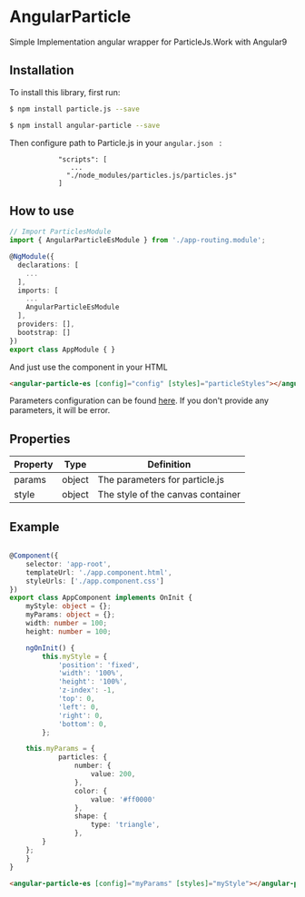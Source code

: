 # AngularParticle

Simple Implementation angular wrapper for ParticleJs.Work with Angular9

## Installation

To install this library, first run:

```bash
$ npm install particle.js --save
```

```bash
$ npm install angular-particle --save
```

Then configure path to Particle.js in your ```angular.json ``` :

```
            "scripts": [
               ...
              "./node_modules/particles.js/particles.js"
            ]
```

## How to use

```typescript
// Import ParticlesModule
import { AngularParticleEsModule } from './app-routing.module'; 

@NgModule({
  declarations: [
    ...
  ],
  imports: [
	...
    AngularParticleEsModule
  ],
  providers: [],
  bootstrap: []
})
export class AppModule { }
```

And just use the component in your HTML

```html
<angular-particle-es [config]="config" [styles]="particleStyles"></angular-particle-es>
```

Parameters configuration can be found [here](http://vincentgarreau.com/particles.js/). If you don't provide any parameters, it will be error.


## Properties

| Property | Type   | Definition                              |
| -------- | ------ | --------------------------------------- |
| params   | object | The parameters for particle.js          |
| style    | object | The style of the canvas container       |



## Example

```typescript

@Component({
    selector: 'app-root',
    templateUrl: './app.component.html',
    styleUrls: ['./app.component.css']
})
export class AppComponent implements OnInit {
    myStyle: object = {};
	myParams: object = {};
	width: number = 100;
	height: number = 100;

    ngOnInit() {
        this.myStyle = {
            'position': 'fixed',
            'width': '100%',
            'height': '100%',
            'z-index': -1,
            'top': 0,
            'left': 0,
            'right': 0,
            'bottom': 0,
        };

	this.myParams = {
            particles: {
                number: {
                    value: 200,
                },
                color: {
                    value: '#ff0000'
                },
                shape: {
                    type: 'triangle',
                },
	    }
	};
    }
}
```

```html
<angular-particle-es [config]="myParams" [styles]="myStyle"></angular-particle-es>
```
